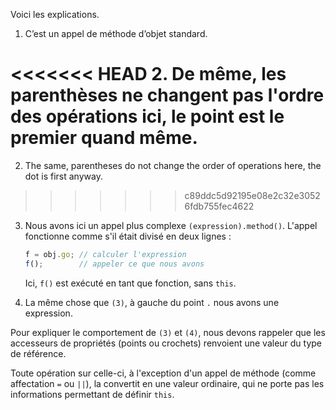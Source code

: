 
Voici les explications.

1. C’est un appel de méthode d’objet standard.

<<<<<<< HEAD
2. De même, les parenthèses ne changent pas l'ordre des opérations ici, le point est le premier quand même.
=======
2. The same, parentheses do not change the order of operations here, the dot is first anyway.
>>>>>>> c89ddc5d92195e08e2c32e30526fdb755fec4622

3. Nous avons ici un appel plus complexe `(expression).method()`. L'appel fonctionne comme s'il était divisé en deux lignes :

    ```js no-beautify
    f = obj.go; // calculer l'expression
    f();        // appeler ce que nous avons
    ```

    Ici, `f()` est exécuté en tant que fonction, sans `this`.

4. La même chose que `(3)`, à gauche du point `.` nous avons une expression.

Pour expliquer le comportement de `(3)` et `(4)`, nous devons rappeler que les accesseurs de propriétés (points ou crochets) renvoient une valeur du type de référence.

Toute opération sur celle-ci, à l'exception d'un appel de méthode (comme affectation `=` ou `||`), la convertit en une valeur ordinaire, qui ne porte pas les informations permettant de définir `this`.

